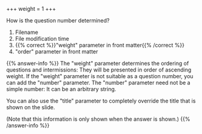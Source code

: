 +++
weight = 1
+++

How is the question number determined?

1. Filename
2. File modification time
3. {{% correct %}}"weight" parameter in front matter{{% /correct %}}
4. "order" parameter in front matter

{{% answer-info %}}
The "weight" parameter determines the ordering of questions and intermissions: They will be presented in order of ascending weight. If the "weight" parameter is not suitable as a question number, you can add the "number" parameter. The "number" parameter need not be a simple number: It can be an arbitrary string.

You can also use the "title" parameter to completely override the title that is shown on the slide.

(Note that this information is only shown when the answer is shown.)
{{% /answer-info %}}